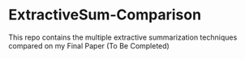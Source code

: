 # ExtractiveSum-Comparison
This repo contains the multiple extractive summarization techniques compared on my Final Paper (To Be Completed)
